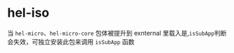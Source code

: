 # hel-iso

当 `hel-micro`、`hel-micro-core` 包体被提升到 exnternal 里载入是,`isSubApp`判断会失效，可独立安装此包来调用 `isSubApp` 函数
